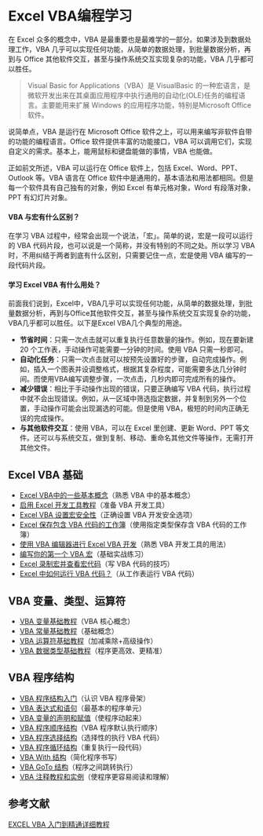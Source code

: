 # Excel VBA编程学习

在 Excel 众多的概念中，VBA 是最重要也是最难学的一部分。如果涉及到数据处理工作，VBA 几乎可以实现任何功能，从简单的数据处理，到批量数据分析，再到与 Office 其他软件交互，甚至与操作系统交互实现复杂的功能，VBA 几乎都可以胜任。


> Visual Basic for Applications（VBA）是 VisualBasic 的一种宏语言，是微软开发出来在其桌面应用程序中执行通用的自动化(OLE)任务的编程语言。主要能用来扩展 Windows 的应用程序功能，特别是Microsoft Office软件。

说简单点，VBA 是运行在 Microsoft Office 软件之上，可以用来编写非软件自带的功能的编程语言。Office 软件提供丰富的功能接口，VBA 可以调用它们，实现自定义的需求。基本上，能用鼠标和键盘能做的事情，VBA 也能做。

正如前文所述，VBA 可以运行在 Office 软件上，包括 Excel、Word、PPT、Outlook 等。VBA 语言在 Office 软件中是通用的，基本语法和用法都相同。但是每一个软件具有自己独有的对象，例如 Excel 有单元格对象，Word 有段落对象，PPT 有幻灯片对象。

#### **VBA 与宏有什么区别？**

在学习 VBA 过程中，经常会出现一个说法，「宏」。简单的说，宏是一段可以运行的 VBA 代码片段，也可以说是一个简称，并没有特别的不同之处。所以学习 VBA 时，不用纠结于两者到底有什么区别，只需要记住一点，宏是使用 VBA 编写的一段代码片段。

#### **学习 Excel VBA 有什么用处？**

前面我们说到，Excel中，VBA几乎可以实现任何功能，从简单的数据处理，到批量数据分析，再到与Office其他软件交互，甚至与操作系统交互实现复杂的功能，VBA几乎都可以胜任。以下是Excel VBA几个典型的用途。

* **节省时间**：只需一次点击就可以重复执行任意数量的操作。例如，现在要新建 20 个工作表，手动操作可能需要一分钟的时间。使用 VBA 只需一秒即可。
* **自动化任务**：只需一次点击就可以按预先设置好的步骤，自动完成操作。例如，插入一个图表并设调整格式，根据其复杂程度，可能需要多达几分钟时间。而使用VBA编写调整步骤，一次点击，几秒内即可完成所有的操作。
* **减少错误**：相比于手动操作出现的错误，只要正确编写 VBA 代码，执行过程中就不会出现错误。例如，从一区域中筛选指定数据，并复制到另外一个位置，手动操作可能会出现漏选的可能。但是使用 VBA，极短的时间内正确无误的完成操作。
* **与其他软件交互**：使用 VBA，可以在 Excel 里创建、更新 Word、PPT 等文件。还可以与系统交互，做到复制、移动、重命名其他文件等操作，无需打开其他文件。

## Excel VBA 基础

* [Excel VBA中的一些基本概念](./docs/basic/basicConcepts.md)（熟悉 VBA 中的基本概念）
* [启用 Excel 开发工具教程](./docs/basic/enableExcelDevTool.md)（准备 VBA 开发工具）
* [Excel VBA 设置宏安全性](./docs/basic/setMacroSecurity.md)（正确设置 VBA 开发安全选项）
* [Excel 保存包含 VBA 代码的工作簿](./docs/basic/saveWorkbookContainVBACode.md)（使用指定类型保存含 VBA 代码的工作簿）
* [使用 VBA 编辑器进行 Excel VBA 开发](./docs/basic/excelVBADevelopmentUsingVBAEditor.md)（熟悉 VBA 开发工具的用法）
* [编写你的第一个 VBA 宏](./docs/basic/writeFirstVBAMacro.md)（基础实战练习）
* [Excel 录制宏并查看宏代码](./docs/basic/recordMacroAndViewMacroCode.md)（写 VBA 代码的技巧）
* [Excel 中如何运行 VBA 代码？](./docs/basic/runVBACodeInExcel.md)（从工作表运行 VBA 代码）

## VBA 变量、类型、运算符

* [VBA 变量基础教程](./docs/variablesTypesOperators/variables.md)（VBA 核心概念）
* [VBA 常量基础教程](./docs/variablesTypesOperators/constant.md)（基础概念）
* [VBA 运算符基础教程](./docs/variablesTypesOperators/operators.md)（加减乘除+高级操作）
* [VBA 数据类型基础教程](./docs/variablesTypesOperators/types.md)（程序更高效、更精准）

## VBA 程序结构
* [VBA 程序结构入门](./docs/programStructure/introduction.md)（认识 VBA 程序骨架）
* [VBA 表达式和语句](docs/programStructure/expressionsAndStatements.md)（最基本的程序单元）
* [VBA 变量的声明和赋值](./docs/programStructure/variableDeclarationAndAssignment.md)（使程序动起来）
* [VBA 程序顺序结构](./docs/programStructure/sequenceStructure.md)（VBA 程序默认执行顺序）
* [VBA 程序选择结构](./docs/programStructure/selectStructure.md)（选择性的执行 VBA 代码）
* [VBA 程序循环结构](./docs/programStructure/cyclicStructure.md)（重复执行一段代码）
* [VBA With 结构](./docs/programStructure/withStructure.md)（简化程序书写）
* [VBA GoTo 结构](./docs/programStructure/gotoStructure.md)（程序之间跳转执行）
* [VBA 注释教程和实例](./docs/programStructure/annotateTutorialsAndExamples.md)（使程序更容易阅读和理解）

## 参考文献

[EXCEL VBA 入门到精通详细教程](https://www.lanrenexcel.com/excel-vba-tutorial/)